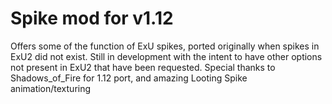 # Spike mod for v1.12
Offers some of the function of ExU spikes, ported originally when spikes in ExU2 did not exist. 
Still in development with the intent to have other options not present in ExU2 that have been requested.
Special thanks to Shadows_of_Fire for 1.12 port, and amazing Looting Spike animation/texturing
